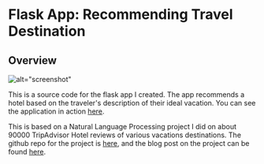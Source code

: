 # Flask App: Recommending Travel Destination


## Overview

![alt="screenshot"](https://s3-us-west-2.amazonaws.com/datatostories/travel-app-screenshot.png)

This is a source code for the flask app I created. The app recommends a hotel based on the traveler's description of their ideal vacation. You can see the application in action [here](http://travel-recommender-app.herokuapp.com/).

This is based on a Natural Language Processing project I did on about 90000 TripAdvisor Hotel reviews of various vacations destinations. The github repo for the project is [here](https://github.com/youngjeong46/travel-recommender), and the blog post on the project can be found [here]("").

